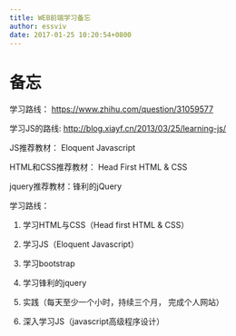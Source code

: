 ```yaml
---
title: WEB前端学习备忘
author: essviv
date: 2017-01-25 10:20:54+0800
---
```


# 备忘

学习路线： https://www.zhihu.com/question/31059577

 

学习JS的路线: http://blog.xiayf.cn/2013/03/25/learning-js/

 

JS推荐教材： Eloquent Javascript

 

HTML和CSS推荐教材： Head First HTML & CSS

 

jquery推荐教材：锋利的jQuery

 

学习路线：

1. 学习HTML与CSS（Head first HTML & CSS）

2. 学习JS（Eloquent Javascript）

3. 学习bootstrap

4. 学习锋利的jquery

5. 实践（每天至少一个小时，持续三个月， 完成个人网站）

6. 深入学习JS（javascript高级程序设计）